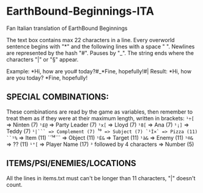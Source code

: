 # EarthBound-Beginnings-ITA
Fan Italian translation of EarthBound Beginnings

The text box contains max 22 characters in a line.
Every overworld sentence begins with "*" and the following lines with a space " ".
Newlines are represented by the hash "#".
Pauses by "_".
The string ends where the characters "|" or "§" appear.

Example:
*Hi, how are you# today?#_*Fine, hopefully!#|
Result:
*Hi, how are you
 today?
*Fine, hopefully!

SPECIAL COMBINATIONS:
---
These combinations are read by the game as variables, then remember to treat them as if they were at their maximum length, written in brackets:
`¹÷[` => Ninten (7)
`¹£@` => Party Leader (7)
`¹x[` => Lloyd (7)
`¹8[` => Ana (7)
`¹¡]` => Teddy (7)
``¹|``` => Complement (7)
``¹°``` => Subject (7)
`¹Ì×` => Pizza (11)
``¹%``` => Item (11)
``¹⁴``` => Object (11)
`¹É&` => Target (11)
`¹à&` => Enemy (11)
`¹®&` => ?? (11)
`¹°[` => Player Name (17)
`³` followed by 4 characters => Number (5)

ITEMS/PSI/ENEMIES/LOCATIONS
---
All the lines in items.txt must can't be longer than 11 characters, "|" doesn't count.
